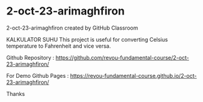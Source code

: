 # 2-oct-23-arimaghfiron
2-oct-23-arimaghfiron created by GitHub Classroom

KALKULATOR SUHU
This project is useful for converting Celsius temperature to Fahrenheit and vice versa.

Github Repository :
https://github.com/revou-fundamental-course/2-oct-23-arimaghfiron/

For Demo Github Pages :
https://revou-fundamental-course.github.io/2-oct-23-arimaghfiron/

Thanks 
